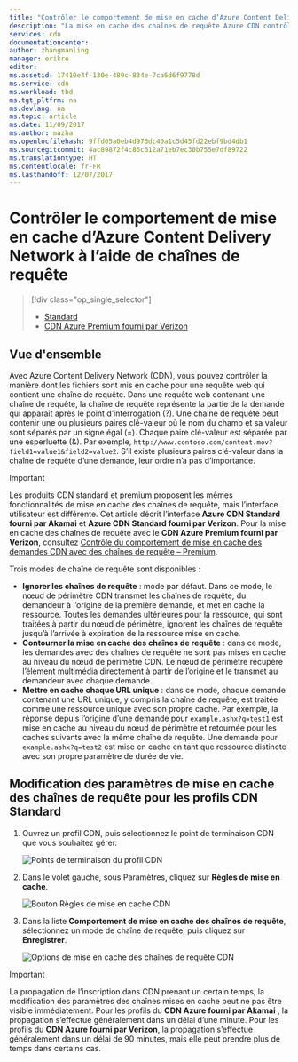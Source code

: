 ```yaml
---
title: "Contrôler le comportement de mise en cache d’Azure Content Delivery Network avec des chaînes de requête | Microsoft Docs"
description: "La mise en cache des chaînes de requête Azure CDN contrôle la manière dont les fichiers doivent être mis en cache lorsqu’ils contiennent des chaînes de requête."
services: cdn
documentationcenter: 
author: zhangmanling
manager: erikre
editor: 
ms.assetid: 17410e4f-130e-489c-834e-7ca6d6f9778d
ms.service: cdn
ms.workload: tbd
ms.tgt_pltfrm: na
ms.devlang: na
ms.topic: article
ms.date: 11/09/2017
ms.author: mazha
ms.openlocfilehash: 9ffd05a0eb4d976dc40a1c5d45fd22ebf9bd4db1
ms.sourcegitcommit: 4ac89872f4c86c612a71eb7ec30b755e7df89722
ms.translationtype: HT
ms.contentlocale: fr-FR
ms.lasthandoff: 12/07/2017
---
```

# <a name="control-azure-content-delivery-network-caching-behavior-with-query-strings"></a>Contrôler le comportement de mise en cache d’Azure Content Delivery Network à l’aide de chaînes de requête
> [!div class="op_single_selector"]
> * [Standard](cdn-query-string.md)
> * [CDN Azure Premium fourni par Verizon](cdn-query-string-premium.md)
> 

## <a name="overview"></a>Vue d'ensemble
Avec Azure Content Delivery Network (CDN), vous pouvez contrôler la manière dont les fichiers sont mis en cache pour une requête web qui contient une chaîne de requête. Dans une requête web contenant une chaîne de requête, la chaîne de requête représente la partie de la demande qui apparaît après le point d’interrogation (?). Une chaîne de requête peut contenir une ou plusieurs paires clé-valeur où le nom du champ et sa valeur sont séparés par un signe égal (=). Chaque paire clé-valeur est séparée par une esperluette (&). Par exemple, `http://www.contoso.com/content.mov?field1=value1&field2=value2`. S’il existe plusieurs paires clé-valeur dans la chaîne de requête d’une demande, leur ordre n’a pas d’importance. 

> [!IMPORTANT]
> Les produits CDN standard et premium proposent les mêmes fonctionnalités de mise en cache des chaînes de requête, mais l’interface utilisateur est différente.  Cet article décrit l’interface **Azure CDN Standard fourni par Akamai** et **Azure CDN Standard fourni par Verizon**. Pour la mise en cache des chaînes de requête avec le **CDN Azure Premium fourni par Verizon**, consultez [Contrôle du comportement de mise en cache des demandes CDN avec des chaînes de requête – Premium](cdn-query-string-premium.md).

Trois modes de chaîne de requête sont disponibles :

- **Ignorer les chaînes de requête** : mode par défaut. Dans ce mode, le nœud de périmètre CDN transmet les chaînes de requête, du demandeur à l’origine de la première demande, et met en cache la ressource. Toutes les demandes ultérieures pour la ressource, qui sont traitées à partir du nœud de périmètre, ignorent les chaînes de requête jusqu’à l’arrivée à expiration de la ressource mise en cache.
- **Contourner la mise en cache des chaînes de requête** : dans ce mode, les demandes avec des chaînes de requête ne sont pas mises en cache au niveau du nœud de périmètre CDN. Le nœud de périmètre récupère l’élément multimédia directement à partir de l’origine et le transmet au demandeur avec chaque demande.
- **Mettre en cache chaque URL unique** : dans ce mode, chaque demande contenant une URL unique, y compris la chaîne de requête, est traitée comme une ressource unique avec son propre cache. Par exemple, la réponse depuis l’origine d’une demande pour `example.ashx?q=test1` est mise en cache au niveau du nœud de périmètre et retournée pour les caches suivants avec la même chaîne de requête. Une demande pour `example.ashx?q=test2` est mise en cache en tant que ressource distincte avec son propre paramètre de durée de vie.

## <a name="changing-query-string-caching-settings-for-standard-cdn-profiles"></a>Modification des paramètres de mise en cache des chaînes de requête pour les profils CDN Standard
1. Ouvrez un profil CDN, puis sélectionnez le point de terminaison CDN que vous souhaitez gérer.
   
   ![Points de terminaison du profil CDN](./media/cdn-query-string/cdn-endpoints.png)
   
2. Dans le volet gauche, sous Paramètres, cliquez sur **Règles de mise en cache**.
   
    ![Bouton Règles de mise en cache CDN](./media/cdn-query-string/cdn-caching-rules-btn.png)
   
3. Dans la liste **Comportement de mise en cache des chaînes de requête**, sélectionnez un mode de chaîne de requête, puis cliquez sur **Enregistrer**.
   
   ![Options de mise en cache des chaînes de requête CDN](./media/cdn-query-string/cdn-query-string.png)

> [!IMPORTANT]
> La propagation de l’inscription dans CDN prenant un certain temps, la modification des paramètres des chaînes mises en cache peut ne pas être visible immédiatement. Pour les profils du **CDN Azure fourni par Akamai** , la propagation s’effectue généralement dans un délai d’une minute. Pour les profils du **CDN Azure fourni par Verizon**, la propagation s’effectue généralement dans un délai de 90 minutes, mais elle peut prendre plus de temps dans certains cas.


